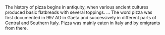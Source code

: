 The history of pizza begins in antiquity, when various ancient cultures produced basic flatbreads with several toppings. ... The word pizza was first documented in 997 AD in Gaeta and successively in different parts of Central and Southern Italy. Pizza was mainly eaten in Italy and by emigrants from there.